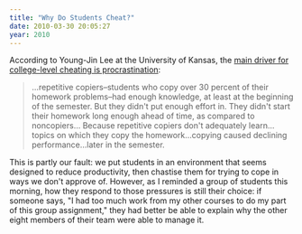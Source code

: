 ```yaml
---
title: "Why Do Students Cheat?"
date: 2010-03-30 20:05:27
year: 2010
---
```

According to Young-Jin Lee at the University of Kansas, the <a href="http://futurity.org/society-culture/cheating-in-college-prepare-to-fail/">main driver for college-level cheating is procrastination</a>:
<blockquote>…repetitive copiers–students who copy over 30 percent of their  homework problems–had enough knowledge, at least at the beginning of the  semester. But they didn't put enough effort in. They didn't start their  homework long enough ahead of time, as compared to noncopiers… Because repetitive copiers don't adequately learn…topics on  which they copy the homework…copying caused declining  performance…later in the semester.</blockquote>
This is partly our fault: we put students in an environment that seems designed to reduce productivity, then chastise them for trying to cope in ways we don't approve of. However, as I reminded a group of students this morning, how they respond to those pressures is still their choice: if someone says, "I had too much work from my other courses to do my part of this group assignment," they had better be able to explain why the other eight members of their team were able to manage it.
